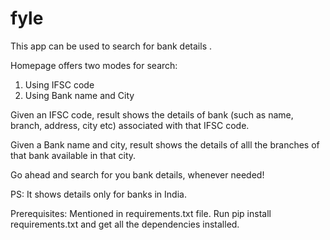 # fyle

This app can be used to search for bank details . 

Homepage offers two modes for search:

1. Using IFSC code
2. Using Bank name and City

Given an IFSC code, result shows the details of bank (such as name, branch, address, city etc) associated with that IFSC code.

Given a Bank name and city, result shows the details of alll the branches of that bank available in that city. 


Go ahead and search for you bank details, whenever needed!

PS: It shows details only for banks in India.

Prerequisites:
Mentioned in requirements.txt file. Run pip install requirements.txt and get all the dependencies installed. 


